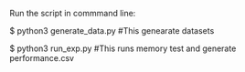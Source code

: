 Run the script in commmand line:

$ python3 generate_data.py #This genearate datasets

$ python3 run_exp.py #This runs memory test and generate performance.csv
